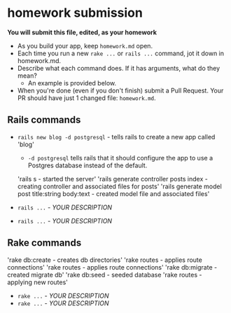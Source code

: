 # homework submission

**You will submit this file, edited, as your homework**

* As you build your app, keep `homework.md` open.  
* Each time you run a new `rake ...` or `rails ...` command, jot it down in homework.md.  
* Describe what each command does.  If it has arguments, what do they mean?
  * An example is provided below.
* When you're done (even if you don't finish) submit a Pull Request.  Your PR should have just 1 changed file: `homework.md`.


## Rails commands

* `rails new blog -d postgresql` - tells rails to create a new app called 'blog'
  * `-d postgresql` tells rails that it should configure the app to use a Postgres database instead of the default.

  'rails s - started the server'
  'rails generate controller posts index - creating controller and associated files for posts'
  'rails generate model post title:string body:text - created model file and associated files'


* `rails ...` - _YOUR DESCRIPTION_
* `rails ...` - _YOUR DESCRIPTION_




## Rake commands

'rake db:create - creates db directories'
'rake routes - applies route connections'
'rake routes - applies route connections'
'rake db:migrate - created migrate db'
'rake db:seed - seeded database
'rake routes - applying new routes'


* `rake ...` - _YOUR DESCRIPTION_
* `rake ...` - _YOUR DESCRIPTION_
